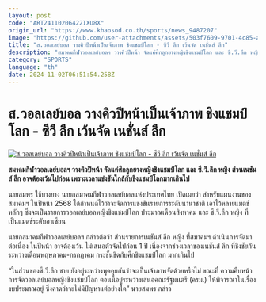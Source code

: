 ```yaml
---
layout: post
code: "ART24110206422IXU8X"
origin_url: "https://www.khaosod.co.th/sports/news_9487207"
image: "https://github.com/user-attachments/assets/503f7609-9701-4c85-a224-9d1063e26f08"
title: "ส.วอลเลย์บอล วางคิวปีหน้าเป็นเจ้าภาพ ชิงแชมป์โลก - ซีวี ลีก เว้นจัด เนชั่นส์ ลีก"
description: "สมาคมกีฬาวอลเลย์บอลฯ วางคิวปีหน้า จัดแค่ศึกลูกยางหญิงชิงแชมป์โลก และ ซี.วี.ลีก หญิง ส่วนเนชันส์ ลีก อาจต้องเว้นไปก่อน เพราะเวลาแข่งขันใกล้กับชิงแชมป"
category: "SPORTS"
language: "th"
date: 2024-11-02T06:51:54.258Z
---
```


# ส.วอลเลย์บอล วางคิวปีหน้าเป็นเจ้าภาพ ชิงแชมป์โลก - ซีวี ลีก เว้นจัด เนชั่นส์ ลีก

[![ส.วอลเลย์บอล วางคิวปีหน้าเป็นเจ้าภาพ ชิงแชมป์โลก - ซีวี ลีก เว้นจัด เนชั่นส์ ลีก](https://www.khaosod.co.th/wpapp/uploads/2024/11/566000000614701-1.jpg "ส.วอลเลย์บอล วางคิวปีหน้าเป็นเจ้าภาพ ชิงแชมป์โลก - ซีวี ลีก เว้นจัด เนชั่นส์ ลีก")](https://www.khaosod.co.th/wpapp/uploads/2024/11/566000000614701-1.jpg)

**สมาคมกีฬาวอลเลย์บอลฯ วางคิวปีหน้า จัดแค่ศึกลูกยางหญิงชิงแชมป์โลก และ ซี.วี.ลีก หญิง ส่วนเนชันส์ ลีก อาจต้องเว้นไปก่อน เพราะเวลาแข่งขันใกล้กับชิงแชมป์โลกมากเกินไป**

นายสมพร ใช้บางยาง นายกสมาคมกีฬาวอลเลย์บอลแห่งประเทศไทย เปิดเผยว่า สำหรับแผนงานของสมาคมฯ ในปีหน้า 2568 ได้กำหนดไว้ว่าจะจัดการแข่งขันรายการระดับนานาชาติ เอาไว้หลายแมตช์ หลักๆ ซึ่งจะเป็นรายการวอลเลย์บอลหญิงชิงแชมป์โลก ประมาณเดือนสิงหาคม และ ซี.วี.ลีก หญิง ที่เป็นแมตช์ระดับอาเซียน

นายกสมาคมกีฬาวอลเลย์บอลฯ กล่าวต่อว่า ส่วนรายการเนชันส์ ลีก หญิง ที่สมาคมฯ ดำเนินการจัดมาต่อเนื่อง ในปีหน้า อาจต้องเว้น ไม่เสนอตัวจัดไปก่อน 1 ปี เนื่องจากช่วงเวลาของเนชันส์ ลีก ที่ชิงชัยกันระหว่างเดือนพฤษภาคม-กรกฎาคม กระชั้นชิดกับศึกชิงแชมป์โลก มากเกินไป

“ในส่วนของซี.วี.ลีก ชาย ยังอยู่ระหว่างพูดคุยกันว่าจะเป็นเจ้าภาพจัดด้วยหรือไม่ ขณะที่ ความคืบหน้าการจัดวอลเลย์บอลหญิงชิงแชมป์โลก ตอนนี้อยู่ระหว่างเสนอคณะรัฐมนตรี (ครม.) ให้พิจารณาในเรื่องงบประมาณอยู่ ซึ่งคาดว่าจะไม่มีปัญหาแต่อย่างใด” นายสมพร กล่าว